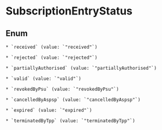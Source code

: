 
# SubscriptionEntryStatus

## Enum


    * `received` (value: `"received"`)

    * `rejected` (value: `"rejected"`)

    * `partiallyAuthorised` (value: `"partiallyAuthorised"`)

    * `valid` (value: `"valid"`)

    * `revokedByPsu` (value: `"revokedByPsu"`)

    * `cancelledByAspsp` (value: `"cancelledByAspsp"`)

    * `expired` (value: `"expired"`)

    * `terminatedByTpp` (value: `"terminatedByTpp"`)



